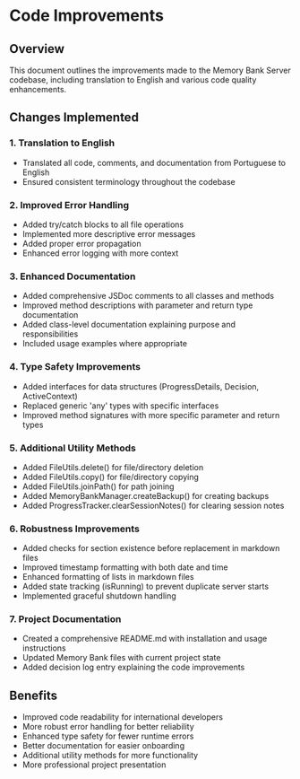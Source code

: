 # Code Improvements

## Overview
This document outlines the improvements made to the Memory Bank Server codebase, including translation to English and various code quality enhancements.

## Changes Implemented

### 1. Translation to English
- Translated all code, comments, and documentation from Portuguese to English
- Ensured consistent terminology throughout the codebase

### 2. Improved Error Handling
- Added try/catch blocks to all file operations
- Implemented more descriptive error messages
- Added proper error propagation
- Enhanced error logging with more context

### 3. Enhanced Documentation
- Added comprehensive JSDoc comments to all classes and methods
- Improved method descriptions with parameter and return type documentation
- Added class-level documentation explaining purpose and responsibilities
- Included usage examples where appropriate

### 4. Type Safety Improvements
- Added interfaces for data structures (ProgressDetails, Decision, ActiveContext)
- Replaced generic 'any' types with specific interfaces
- Improved method signatures with more specific parameter and return types

### 5. Additional Utility Methods
- Added FileUtils.delete() for file/directory deletion
- Added FileUtils.copy() for file/directory copying
- Added FileUtils.joinPath() for path joining
- Added MemoryBankManager.createBackup() for creating backups
- Added ProgressTracker.clearSessionNotes() for clearing session notes

### 6. Robustness Improvements
- Added checks for section existence before replacement in markdown files
- Improved timestamp formatting with both date and time
- Enhanced formatting of lists in markdown files
- Added state tracking (isRunning) to prevent duplicate server starts
- Implemented graceful shutdown handling

### 7. Project Documentation
- Created a comprehensive README.md with installation and usage instructions
- Updated Memory Bank files with current project state
- Added decision log entry explaining the code improvements

## Benefits
- Improved code readability for international developers
- More robust error handling for better reliability
- Enhanced type safety for fewer runtime errors
- Better documentation for easier onboarding
- Additional utility methods for more functionality
- More professional project presentation